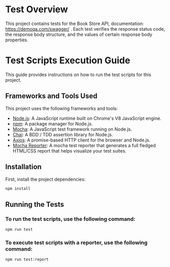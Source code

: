 # Test Overview

This project contains tests for the Book Store API, documentation: https://demoqa.com/swagger/ .
Each test verifies the response status code, the response body structure, and the values of certain response body properties.


# Test Scripts Execution Guide

This guide provides instructions on how to run the test scripts for this project.

## Frameworks and Tools Used

This project uses the following frameworks and tools:

-   [Node.js](https://nodejs.org/): A JavaScript runtime built on Chrome's V8 JavaScript engine.
-   [npm](https://www.npmjs.com/): A package manager for Node.js.
-   [Mocha](https://mochajs.org/): A JavaScript test framework running on Node.js.
-   [Chai](https://www.chaijs.com/): A BDD / TDD assertion library for Node.js.
-   [Axios](https://axios-http.com/): A promise-based HTTP client for the browser and Node.js.
-   [Mocha Reporter](https://www.npmjs.com/package/mochawesome): A mocha test reporter that generates a full fledged HTML/CSS report that helps visualize your test suites.

## Installation

First, install the project dependencies:

```bash
npm install
```

## Running the Tests

### To run the test scripts, use the following command:

```bash
npm run test
```

### To execute test scripts with a reporter, use the following command:

```bash
npm run test:report
```
